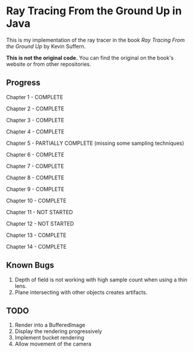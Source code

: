 # Ray Tracing From the Ground Up in Java
This is my implementation of the ray tracer in the book *Ray Tracing From the Ground Up* by Kevin Suffern.

**This is not the original code.** You can find the original on the book's website or from other repositories.

## Progress
Chapter 1 - COMPLETE

Chapter 2 - COMPLETE

Chapter 3 - COMPLETE

Chapter 4 - COMPLETE

Chapter 5 - PARTIALLY COMPLETE (missing some sampling techniques)

Chapter 6 - COMPLETE

Chapter 7 - COMPLETE

Chapter 8 - COMPLETE

Chapter 9 - COMPLETE

Chapter 10 - COMPLETE

Chapter 11 - NOT STARTED

Chapter 12 - NOT STARTED

Chapter 13 - COMPLETE

Chapter 14 - COMPLETE

## Known Bugs
1. Depth of field is not working with high sample count when using a thin lens.
2. Plane intersecting with other objects creates artifacts.
## TODO
1. Render into a BufferedImage
2. Display the rendering progressively
3. Implement bucket rendering
4. Allow movement of the camera
